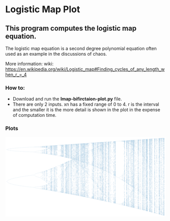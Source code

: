# Logistic Map Plot

## This program computes the logistic map equation.

The logistic map equation is a second degree polynomial equation often used as an example in the discussions of chaos.

More information:
wiki: https://en.wikipedia.org/wiki/Logistic_map#Finding_cycles_of_any_length_when_r_=_4

### How to:
* Download and run the **lmap-bifirctaion-plot.py** file.
* There are only 2 inputs. xn has a fixed range of 0 to 4. r is the interval and the smaller it is
the more detail is shown in the plot in the expense of computation time.

### Plots
<img width="750px" height="250px" src="/bifircation-plot_r0.0025.png">
